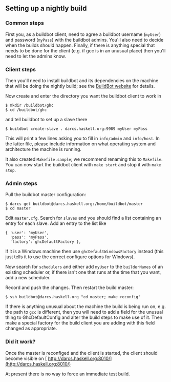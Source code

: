 ## Setting up a nightly build


### Common steps



First you, as a buildbot client, need to agree a buildbot username (`myUser`) and password (`myPass`) with the buildbot admins. You'll also need to decide when the builds should happen. Finally, if there is anything special that needs to be done for the client (e.g. if gcc is in an unusual place) then you'll need to let the admins know.


### Client steps



Then you'll need to install buildbot and its dependencies on the machine that will be doing the nightly build; see the [
BuildBot website](http://buildbot.sourceforge.net/) for details.



Now create and enter the directory you want the buildbot client to work in


```wiki
$ mkdir /buildbot/ghc
$ cd /buildbot/ghc
```


and tell buildbot to set up a slave there


```wiki
$ buildbot create-slave . darcs.haskell.org:9989 myUser myPass
```


This will print a few lines asking you to fill in `info/admin` and `info/host`. In the latter file, please include information on what operating system and architecture the machine is running.



It also created `Makefile.sample`; we recommend renaming this to `Makefile`. You can now start the buildbot client with `make start` and stop it with `make stop`.


### Admin steps



Pull the buildbot master configuration:


```wiki
$ darcs get buildbot@darcs.haskell.org:/home/buildbot/master
$ cd master
```


Edit `master.cfg`. Search for `slaves` and you should find a list containing an entry for each slave. Add an entry to the list like


```wiki
{ 'user': 'myUser',
  'pass': 'myPass',
  'factory': ghcDefaultFactory },
```


If it is a Windows machine then use `ghcDefaultWindowsFactory` instead (this just tells it to use the correct configure options for Windows).



Now search for `schedulers` and either add `myUser` to the `builderNames` of an existing scheduler or, if there isn't one that runs at the time that you want, add a new scheduler.



Record and push the changes.  Then restart the build master:


```wiki
$ ssh buildbot@darcs.haskell.org "cd master; make reconfig"
```


If there is anything unusual about the machine the build is being run on, e.g. the path to `gcc` is different, then you will need to add a field for the unusual thing to GhcDefaultConfig and alter the build steps to make use of it. Then make a special factory for the build client you are adding with this field changed as appropriate.


### Did it work?



Once the master is reconfiged and the client is started, the client should become visible on
[ http://darcs.haskell.org:8010/](http://darcs.haskell.org:8010/)



At present there is no way to force an immediate test build.


